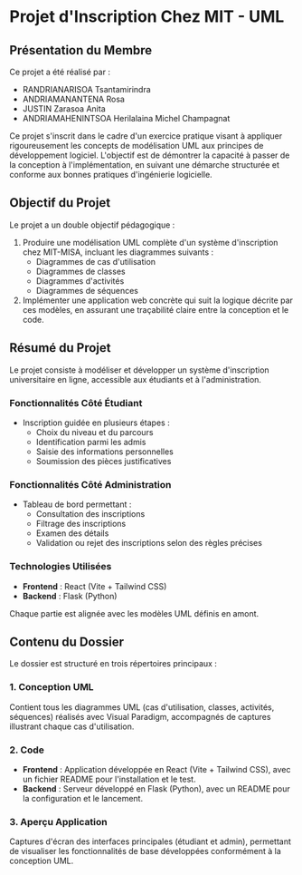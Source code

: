 # Projet d'Inscription Chez MIT - UML

## Présentation du Membre
Ce projet a été réalisé par :
- RANDRIANARISOA Tsantamirindra
- ANDRIAMANANTENA Rosa
- JUSTIN Zarasoa Anita
- ANDRIAMAHENINTSOA Herilalaina Michel Champagnat

Ce projet s'inscrit dans le cadre d'un exercice pratique visant à appliquer rigoureusement les concepts de modélisation UML aux principes de développement logiciel. L'objectif est de démontrer la capacité à passer de la conception à l'implémentation, en suivant une démarche structurée et conforme aux bonnes pratiques d'ingénierie logicielle.

## Objectif du Projet
Le projet a un double objectif pédagogique :
1. Produire une modélisation UML complète d'un système d'inscription chez MIT-MISA, incluant les diagrammes suivants :
   - Diagrammes de cas d'utilisation
   - Diagrammes de classes
   - Diagrammes d'activités
   - Diagrammes de séquences
2. Implémenter une application web concrète qui suit la logique décrite par ces modèles, en assurant une traçabilité claire entre la conception et le code.

## Résumé du Projet
Le projet consiste à modéliser et développer un système d'inscription universitaire en ligne, accessible aux étudiants et à l'administration. 

### Fonctionnalités Côté Étudiant
- Inscription guidée en plusieurs étapes :
  - Choix du niveau et du parcours
  - Identification parmi les admis
  - Saisie des informations personnelles
  - Soumission des pièces justificatives

### Fonctionnalités Côté Administration
- Tableau de bord permettant :
  - Consultation des inscriptions
  - Filtrage des inscriptions
  - Examen des détails
  - Validation ou rejet des inscriptions selon des règles précises

### Technologies Utilisées
- **Frontend** : React (Vite + Tailwind CSS)
- **Backend** : Flask (Python)

Chaque partie est alignée avec les modèles UML définis en amont.

## Contenu du Dossier
Le dossier est structuré en trois répertoires principaux :

### 1. Conception UML
Contient tous les diagrammes UML (cas d'utilisation, classes, activités, séquences) réalisés avec Visual Paradigm, accompagnés de captures illustrant chaque cas d'utilisation.

### 2. Code
- **Frontend** : Application développée en React (Vite + Tailwind CSS), avec un fichier README pour l'installation et le test.
- **Backend** : Serveur développé en Flask (Python), avec un README pour la configuration et le lancement.

### 3. Aperçu Application
Captures d'écran des interfaces principales (étudiant et admin), permettant de visualiser les fonctionnalités de base développées conformément à la conception UML.